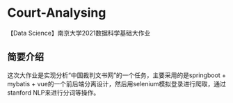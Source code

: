 # Court-Analysing
【Data Science】南京大学2021数据科学基础大作业

## 简要介绍

这次大作业是实现分析“中国裁判文书网”的一个任务，主要采用的是springboot + mybatis + vue的一个前后端分离设计，然后用selenium模拟登录进行爬取，通过stanford NLP来进行分词等操作。
